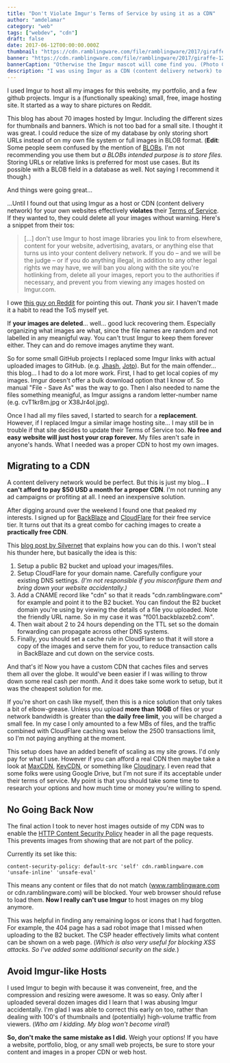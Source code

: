 ```yaml
---
title: "Don't Violate Imgur's Terms of Service by using it as a CDN"
author: "amdelamar"
category: "web"
tags: ["webdev", "cdn"]
draft: false
date: 2017-06-12T00:00:00.000Z
thumbnail: "https://cdn.ramblingware.com/file/ramblingware/2017/giraffe-640.jpg"
banner: "https://cdn.ramblingware.com/file/ramblingware/2017/giraffe-1240.jpg"
bannerCaption: "Otherwise the Imgur mascot will come find you. (Photo Credit: GregMontani)"
description: "I was using Imgur as a CDN (content delivery network) to host all my images for my websites. Don't make the same mistake I did!"
---
```


I used Imgur to host all my images for this website, my portfolio, and a few github projects. Imgur is a (functionally speaking) small, free, image hosting site. It started as a way to share pictures on Reddit.

This blog has about 70 images hosted by Imgur. Including the different sizes for thumbnails and banners. Which is not too bad for a small site. I thought it was great. I could reduce the size of my database by only storing short URLs instead of on my own file system or full images in BLOB format. (**Edit**: Some people seem confused by the mention of [BLOBs](https://en.wikipedia.org/wiki/Binary_large_object). I'm not recommending you use them but _a BLOBs intended purpose _is_ to store files._ Storing URLs or relative links is preferred for most use cases. But its possible with a BLOB field in a database as well. Not saying I recommend it though.)

And things were going great...

...Until I found out that using Imgur as a host or CDN (content delivery network) for your own websites effectively **violates** their [Terms of Service](https://imgur.com/tos). If they wanted to, they could delete all your images without warning. Here's a snippet from their tos:

> [...] don't use Imgur to host image libraries you link to from elsewhere, content for your website, advertising, avatars, or anything else that turns us into your content delivery network. If you do – and we will be the judge – or if you do anything illegal, in addition to any other legal rights we may have, we will ban you along with the site you're hotlinking from, delete all your images, report you to the authorities if necessary, and prevent you from viewing any images hosted on Imgur.com.

I owe [this guy on Reddit](https://www.reddit.com/r/webdev/comments/2qhf7z/is_there_any_reason_not_to_use_imgur_as_a_host/) for pointing this out. _Thank you sir._ I haven't made it a habit to read the ToS myself yet.

If **your images are deleted**... well... good luck recovering them. Especially organizing what images are what, since the file names are random and not labelled in any meanigful way. You can't trust Imgur to keep them forever either. They can and do remove images anytime they want.

So for some small GitHub projects I replaced some Imgur links with actual uploaded images to GitHub. (e.g. [Jhash](https://amdelamar.com/jhash/), [Jotp](https://amdelamar.com/jotp/)). But for the main offender... this blog... I had to do a lot more work. First, I had to get local copies of my images. Imgur doesn't offer a bulk download option that I know of. So manual "File - Save As" was the way to go. Then I also needed to name the files something meanigful, as Imgur assigns a random letter-number name (e.g. cvT1kr8m.jpg or X38Jr4ol.jpg).

Once I had all my files saved, I started to search for a **replacement**. However, if I replaced Imgur a similar image hosting site... I may still be in trouble if that site decides to update their Terms of Service too. **No free and easy website will just host your crap forever.** My files aren't safe in anyone's hands. What I needed was a proper CDN to host my own images.

## Migrating to a CDN

A content delivery network would be perfect. But this is just my blog... **I can't afford to pay $50 USD a month for a proper CDN**. I'm not running any ad campaigns or profiting at all. I need an inexpensive solution.

After digging around over the weekend I found one that peaked my interests. I signed up for [BackBlaze](https://secure.backblaze.com/b2_buckets.htm) and [CloudFlare](https://www.cloudflare.com/) for their free service tier. It turns out that its a great combo for caching images to create a **practically free CDN**.

This [blog post by Silvernet](https://silversuit.net/blog/2016/04/how-to-set-up-a-practically-free-cdn/) that explains how you can do this. I won't steal his thunder here, but basically the idea is this:

1. Setup a public B2 bucket and upload your images/files.
2. Setup CloudFlare for your domain name. Carefully configure your existing DNS settings. _(I'm not responsible if you misconfigure them and bring down your website accidentally.)_
3. Add a CNAME record like "cdn" so that it reads "cdn.ramblingware.com" for example and point it to the B2 bucket. You can findout the B2 bucket domain you're using by viewing the details of a file you uploaded. Note the friendly URL name. So in my case it was "f001.backblazeb2.com".
4. Then wait about 2 to 24 hours depending on the TTL set so the domain forwarding can propagate across other DNS systems.
5. Finally, you should set a cache rule in CloudFlare so that it will store a copy of the images and serve them for you, to reduce transaction calls in BackBlaze and cut down on the service costs.

And that's it! Now you have a custom CDN that caches files and serves them all over the globe. It would've been easier if I was willing to throw down some real cash per month. And it does take some work to setup, but it was the cheapest solution for me.

If you're short on cash like myself, then this is a nice solution that only takes a bit of elbow-grease. Unless you upload **more than 10GB** of files or your network bandwidth is greater than **the daily free limit**, you will be charged a small fee. In my case I only amounted to a few MBs of files, and the traffic combined with CloudFlare caching was below the 2500 transactions limit, so I'm not paying anything at the moment.

This setup does have an added benefit of scaling as my site grows. I'd only pay for what I use. However if you can afford a real CDN then maybe take a look at [MaxCDN](https://www.maxcdn.com/), [KeyCDN](https://www.keycdn.com/), or something like [Cloudinary](http://cloudinary.com/). I even read that some folks were using Google Drive, but I'm not sure if its acceptable under their terms of service. My point is that you should take some time to research your options and how much time or money you're willing to spend.

## No Going Back Now

The final action I took to never host images outside of my CDN was to enable the [HTTP Content Security Policy](https://content-security-policy.com/) header in all the page requests. This prevents images from showing that are not part of the policy.

Currently its set like this:

    content-security-policy: default-src 'self' cdn.ramblingware.com 'unsafe-inline' 'unsafe-eval'

This means any content or files that do not match (www.ramblingware.com or cdn.ramblingware.com) will be blocked. Your web browser should refuse to load them. **Now I really can't use Imgur** to host images on my blog anymore.

This was helpful in finding any remaining logos or icons that I had forgotten. For example, the 404 page has a sad robot image that I missed when uploading to the B2 bucket. The CSP header effectively limits what content can be shown on a web page. (_Which is also very useful for blocking XSS attacks. So I've added some additional security on the side._)

## Avoid Imgur-like Hosts

I used Imgur to begin with because it was conveneint, free, and the compression and resizing were awesome. It was so easy. Only after I uploaded several dozen images did I learn that I was abusing Imgur accidentally. I'm glad I was able to correct this early on too, rather than dealing with 100's of thumbnails and (potentially) high-volume traffic from viewers. (_Who am I kidding. My blog won't become viral!_)

**So, don't make the same mistake as I did.** Weigh your options! If you have a website, portfolio, blog, or any small web projects, be sure to store your content and images in a proper CDN or web host.
